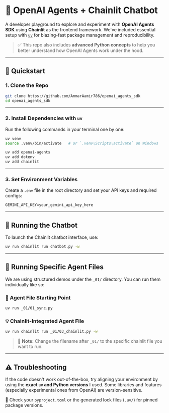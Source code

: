 # 🤖 OpenAI Agents + Chainlit Chatbot

A developer playground to explore and experiment with **OpenAI Agents SDK** using **Chainlit** as the frontend framework. We've included essential setup with [`uv`](https://github.com/astral-sh/uv) for blazing-fast package management and reproducibility.

> ✅ This repo also includes **advanced Python concepts** to help you better understand how OpenAI Agents work under the hood.

---

## 🚀 Quickstart

### 1. Clone the Repo

```bash
git clone https://github.com/AmmarAamir786/openai_agents_sdk
cd openai_agents_sdk
```

---

### 2. Install Dependencies with `uv`

Run the following commands in your terminal one by one:

```bash
uv venv
source .venv/bin/activate   # or `.venv\Scripts\activate` on Windows

uv add openai-agents
uv add dotenv
uv add chainlit
```

---

### 3. Set Environment Variables

Create a `.env` file in the root directory and set your API keys and required configs:

```env
GEMINI_API_KEY=your_gemini_api_key_here
```

---

## 💬 Running the Chatbot

To launch the Chainlit chatbot interface, use:

```bash
uv run chainlit run chatbot.py -w
```

---

## 🧪 Running Specific Agent Files

We are using structured demos under the `_01/` directory. You can run them individually like so:

### 🔁 Agent File Starting Point

```bash
uv run _01/01_sync.py
```

### 💡 Chainlit-Integrated Agent File

```bash
uv run chainlit run _01/03_chainlit.py -w
```

> 🔄 **Note:** Change the filename after `_01/` to the specific chainlit file you want to run.

---

## ⚠️ Troubleshooting

If the code doesn't work out-of-the-box, try aligning your environment by using the **exact `uv` and Python versions** I used. Some libraries and features (especially experimental ones from OpenAI) are version-sensitive.

📌 Check your `pyproject.toml` or the generated lock files (`.uv/`) for pinned package versions.